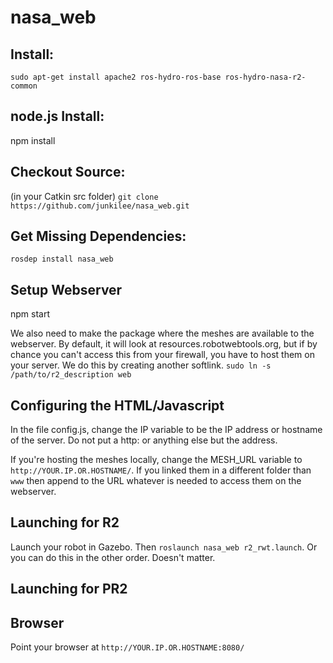 nasa_web
========

## Install:
`sudo apt-get install apache2 ros-hydro-ros-base ros-hydro-nasa-r2-common`

## node.js Install:
npm install

## Checkout Source:
(in your Catkin src folder)
`git clone https://github.com/junkilee/nasa_web.git`

## Get Missing Dependencies:
`rosdep install nasa_web`

## Setup Webserver
npm start

We also need to make the package where the meshes are available to the webserver. By default, it will look at resources.robotwebtools.org, but if by chance you can't access this from your firewall, you have to host them on your server. We do this by creating another softlink. 
`sudo ln -s /path/to/r2_description web`

## Configuring the HTML/Javascript
In the file config.js, change the IP variable to be the IP address or hostname of the server. Do not put a http: or anything else but the address. 

If you're hosting the meshes locally, change the MESH_URL variable to `http://YOUR.IP.OR.HOSTNAME/`. If you linked them in a different folder than `www` then append to the URL whatever is needed to access them on the webserver.


## Launching for R2
Launch your robot in Gazebo. Then `roslaunch nasa_web r2_rwt.launch`. Or you can do this in the other order. Doesn't matter. 

## Launching for PR2


## Browser
Point your browser at `http://YOUR.IP.OR.HOSTNAME:8080/`

